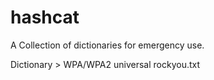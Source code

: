 # hashcat
A Collection of dictionaries for emergency use.

Dictionary >  WPA/WPA2
              universal
              rockyou.txt
